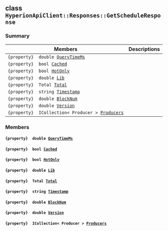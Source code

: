 ## class `HyperionApiClient::Responses::GetScheduleResponse` 

### Summary

 Members                        | Descriptions                                
--------------------------------|---------------------------------------------
`{property}  double `[`QueryTimeMs`](#class_hyperion_api_client_1_1_responses_1_1_get_schedule_response_1aaed05a434b4de2c0ca564fe4e3d8a2ec) | 
`{property}  bool `[`Cached`](#class_hyperion_api_client_1_1_responses_1_1_get_schedule_response_1a4c2f66ac7e92baee23ff3feaedd0a069) | 
`{property}  bool `[`HotOnly`](#class_hyperion_api_client_1_1_responses_1_1_get_schedule_response_1aede0d7016e2e36bf71998767504ae13f) | 
`{property}  double `[`Lib`](#class_hyperion_api_client_1_1_responses_1_1_get_schedule_response_1aadde7ea54f4086c6436402e5cdfb36d8) | 
`{property}  Total `[`Total`](#class_hyperion_api_client_1_1_responses_1_1_get_schedule_response_1aadea4b415425548b9fbcf43685f59cd1) | 
`{property}  string `[`Timestamp`](#class_hyperion_api_client_1_1_responses_1_1_get_schedule_response_1a2f6cff44f7d31294dab060179c01445d) | 
`{property}  double `[`BlockNum`](#class_hyperion_api_client_1_1_responses_1_1_get_schedule_response_1a2aafa89383ad9f55ae828dc982d9089c) | 
`{property}  double `[`Version`](#class_hyperion_api_client_1_1_responses_1_1_get_schedule_response_1ae142195a36613f11fff0bdf469321694) | 
`{property}  ICollection< Producer > `[`Producers`](#class_hyperion_api_client_1_1_responses_1_1_get_schedule_response_1a965ac9887e8471be26c724d99255a3d3) | 

### Members

#### `{property}  double `[`QueryTimeMs`](#class_hyperion_api_client_1_1_responses_1_1_get_schedule_response_1aaed05a434b4de2c0ca564fe4e3d8a2ec) 

#### `{property}  bool `[`Cached`](#class_hyperion_api_client_1_1_responses_1_1_get_schedule_response_1a4c2f66ac7e92baee23ff3feaedd0a069) 

#### `{property}  bool `[`HotOnly`](#class_hyperion_api_client_1_1_responses_1_1_get_schedule_response_1aede0d7016e2e36bf71998767504ae13f) 

#### `{property}  double `[`Lib`](#class_hyperion_api_client_1_1_responses_1_1_get_schedule_response_1aadde7ea54f4086c6436402e5cdfb36d8) 

#### `{property}  Total `[`Total`](#class_hyperion_api_client_1_1_responses_1_1_get_schedule_response_1aadea4b415425548b9fbcf43685f59cd1) 

#### `{property}  string `[`Timestamp`](#class_hyperion_api_client_1_1_responses_1_1_get_schedule_response_1a2f6cff44f7d31294dab060179c01445d) 

#### `{property}  double `[`BlockNum`](#class_hyperion_api_client_1_1_responses_1_1_get_schedule_response_1a2aafa89383ad9f55ae828dc982d9089c) 

#### `{property}  double `[`Version`](#class_hyperion_api_client_1_1_responses_1_1_get_schedule_response_1ae142195a36613f11fff0bdf469321694) 

#### `{property}  ICollection< Producer > `[`Producers`](#class_hyperion_api_client_1_1_responses_1_1_get_schedule_response_1a965ac9887e8471be26c724d99255a3d3) 

